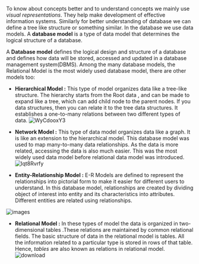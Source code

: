 To know about concepts better and to understand concepts we mainly use _visual representations_. They help make development of effective information systems. Similarly for better understanding of database we can define a tree like structure or something similar. In the database we use data models. A **database model** is a type of data model that determines the logical structure of a database.

A **Database model** defines the logical design and structure of a database and defines how data will be stored, accessed and updated in a database management system(DBMS). Among the many database models, the Relational Model is the most widely used database model, there are other models too:


- **Hierarchical Model :** This type of model organizes data  like a tree-like structure. The hierarchy starts from the Root data , and can be made to expand like a tree, which can add child node to the parent nodes. If you data structures, then you can relate it to the tree data structures. It establishes a one-to-many relations between two different types of data.
![WyCdooxY3](https://user-images.githubusercontent.com/91843271/194544887-d4eed35c-d681-46bc-a41e-343ecdff0f7c.png)

- **Network Model :** This type of data model organizes data like a graph. It is like an extension to the hierarchical model. This database model was used to map many-to-many data relationships. As the data is more related, accessing the data is also much easier.
This was the most widely used data model before  relational data model was introduced.
![lqt8Rvrfy](https://user-images.githubusercontent.com/91843271/194544863-f5343d3e-31d9-4b0c-b58b-10288ba86bbe.png)




- **Entity-Relationship Model :** E-R Models are defined to represent the relationships into pictorial form to make it easier for different users to understand.
In this database model, relationships are created by dividing object of interest into entity and its characteristics into attributes. Different entities are related using relationships.


![images](https://user-images.githubusercontent.com/91843271/194545305-f72ebbe3-588e-41ba-ab24-a26c2ddf61bc.jpg)


- **Relational Model :** In these types of model the data is organized in two-dimensional tables  .These relations are maintained by common relational fields. The basic structure of data in the relational model is tables. All the information related to a particular type is stored in rows of that table. Hence, _tables_ are also known as relations in relational model.
![download](https://user-images.githubusercontent.com/91843271/194545439-339a21e0-895d-4c78-85c9-1f807042abb8.png)

   
